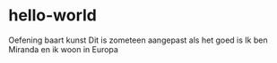 # hello-world
Oefening baart kunst
<heeeuj>
Dit is zometeen aangepast als het goed is
Ik ben Miranda en ik woon in Europa
